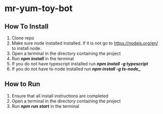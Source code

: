 # mr-yum-toy-bot
## How To Install
1. Clone repo
2. Make sure node installed installed. If it is not go to https://nodejs.org/en/ to install node.
3. Open a terminal in the directory containing the project
4. Run  **_npm install_** in the terminal
5. If you do not have typescript installed run **_npm install -g typescript_**
6. If you do not have ts-node installed run **_npm install -g ts-node__**


## How to Run
1. Ensure that all install instructions are completed
2. Open a terminal in the directory containing the project
3. Run  **_npm run start_** in the terminal

